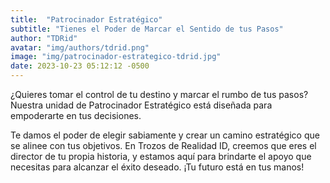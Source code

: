 ```yaml
---
title:  "Patrocinador Estratégico"
subtitle: "Tienes el Poder de Marcar el Sentido de tus Pasos"
author: "TDRid"
avatar: "img/authors/tdrid.png"
image: "img/patrocinador-estrategico-tdrid.jpg"
date: 2023-10-23 05:12:12 -0500
---
```

<!-- Imagen: Utiliza una imagen que represente la idea de dirección estratégica. -->

¿Quieres tomar el control de tu destino y marcar el rumbo de tus pasos? Nuestra unidad de Patrocinador Estratégico está diseñada para empoderarte en tus decisiones.

Te damos el poder de elegir sabiamente y crear un camino estratégico que se alinee con tus objetivos. En Trozos de Realidad ID, creemos que eres el director de tu propia historia, y estamos aquí para brindarte el apoyo que necesitas para alcanzar el éxito deseado. ¡Tu futuro está en tus manos!
